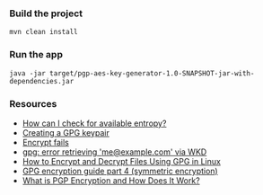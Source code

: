 ### Build the project 

```
mvn clean install
```

### Run the app

```
java -jar target/pgp-aes-key-generator-1.0-SNAPSHOT-jar-with-dependencies.jar
```

### Resources 

* [How can I check for available entropy?](https://apple.stackexchange.com/questions/44782/how-can-i-check-for-available-entropy)
* [Creating a GPG keypair](https://www.redhat.com/sysadmin/creating-gpg-keypairs)
* [Encrypt fails](https://security.stackexchange.com/questions/53290/gpg-encrypt-fails)
* [gpg: error retrieving 'me@example.com' via WKD](https://unix.stackexchange.com/questions/405599/gpg-error-retrieving-meexample-com-via-wkd)
* [How to Encrypt and Decrypt Files Using GPG in Linux](https://www.tecmint.com/gpg-encrypt-decrypt-files)
* [GPG encryption guide part 4 (symmetric encryption)](https://tutonics.com/articles/gpg-encryption-guide-part-4-symmetric-encryption/)
* [What is PGP Encryption and How Does It Work?](https://www.varonis.com/blog/pgp-encryption)

